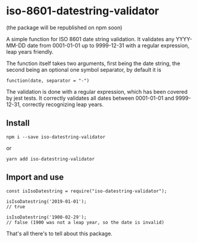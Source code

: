 # iso-8601-datestring-validator

(the package will be republished on npm soon)

A simple function for ISO 8601 date string validation. It validates any YYYY-MM-DD date from 0001-01-01 up to 9999-12-31 with a regular expression, leap years friendly.

The function itself takes two arguments, first being the date string, the second being an optional one symbol separator, by default it is

```
function(date, separator = "-")
```

The validation is done with a regular expression, which has been covered by jest tests. It correctly validates all dates between 0001-01-01 and 9999-12-31, correctly recognizing leap years.

## Install
```
npm i --save iso-datestring-validator
```
or
```
yarn add iso-datestring-validator
```

## Import and use
```
const isIsoDatestring = require("iso-datestring-validator");

isIsoDatestring('2019-01-01');
// true

isIsoDatestring('1900-02-29');
// false (1900 was not a leap year, so the date is invalid)
```

That's all there's to tell about this package.

